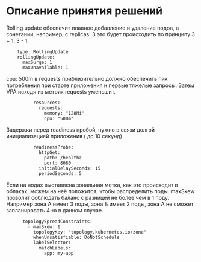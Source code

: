 # Описание принятия решений
Rolling update обеспечит плавное добавление и удаление подов, в сочетании, например, с replicas: 3 это будет происходить по принципу 3 + 1, 3 - 1.
```
    type: RollingUpdate
    rollingUpdate:
      maxSurge: 1
      maxUnavailable: 1
```
cpu: 500m в requests приблизительно должно обеспечить пик потребления при старте приложения и первые тяжелые запросы. Затем VPA исходя из метрик requests уменьшит.
```
          resources:
            requests:
              memory: "128Mi"
              cpu: "500m"
```
Задержки перед readiness пробой, нужно в связи долгой инициализацией приложения ( до  10 секунд)
```
          readinessProbe:
            httpGet:
              path: /healthz
              port: 8080
            initialDelaySeconds: 15
            periodSeconds: 5
```
Если на нодах выставлена зональная метка, как это происходит в облаках, можем на неё положится, чтобы распределить поды. maxSkew позволит соблюдать баланс с разницей не более чем в 1 поду. Например зона A имеет 3 поды, зона Б имеет 2 поды, зона А не сможет запланировать 4-ю в данном случае.
```
      topologySpreadConstraints:
        - maxSkew: 1
          topologyKey: "topology.kubernetes.io/zone"
          whenUnsatisfiable: DoNotSchedule
          labelSelector:
            matchLabels:
              app: my-app
```
